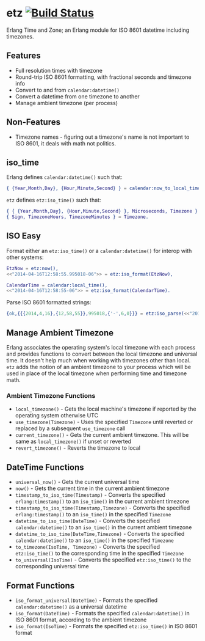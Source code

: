 etz  [![Build Status](https://travis-ci.org/flitbit/etz.png)](http://travis-ci.org/flitbit/etz)
======

Erlang Time and Zone; an Erlang module for ISO 8601 datetime including timezones.

## Features

* Full resolution times with timezone
* Round-trip ISO 8601 formatting, with fractional seconds and timezone info
* Convert to and from `calendar:datetime()`
* Convert a datetime from one timezone to another
* Manage ambient timezone (per process)

## Non-Features

* Timezone names - figuring out a timezone's name is not important to ISO 8601, it deals with math not politics.

## iso_time

Erlang defines `calendar:datetime()` such that:

```erlang
{ {Year,Month,Day}, {Hour,Minute,Second} } = calendar:now_to_local_time(os:timestamp()).

```

`etz` defines `etz:iso_time()` such that:

```erlang
{ { {Year,Month,Day}, {Hour,Minute,Second} }, Microseconds, Timezone } = etz:now(),
{ Sign, TimezoneHours, TimezoneMinutes } = Timezone.
```

## ISO Easy

Format either an `etz:iso_time()` or a `calendar:datetime()` for interop with other systems:

```erlang
EtzNow = etz:now(),
<<"2014-04-16T12:58:55.995018-06">> = etz:iso_format(EtzNow),

CalendarTime = calendar:local_time(),
<<"2014-04-16T12:58:55-06">> = etz:iso_format(CalendarTime).
```

Parse ISO 8601 formatted strings:

```erlang
{ok,{{{2014,4,16},{12,58,55}},995018,{'-',6,0}}} = etz:iso_parse(<<"2014-04-16T12:58:55.995018-06">>).
```


## Manage Ambient Timezone

Erlang associates the operating system's local timezone with each process and provides functions to convert between the local timezone and universal time. It doesn't help much when working with timezones other than local. `etz` adds the notion of an ambient timezone to your process which will be used in place of the local timezone when performing time and timezone math.

### Ambient Timezone Functions

* `local_timezone()` - Gets the local machine's timezone if reported by the operating system otherwise UTC
* `use_timezone(Timezone)` - Uses the specified `Timezone` until reverted or replaced by a subsequent `use_timezone` call
* `current_timezone()` - Gets the current ambient timezone. This will be same as `local_timezone()` if unset or reverted
* `revert_timezone()` - Reverts the timezone to local

## DateTime Functions

* `universal_now()` - Gets the current universal time
* `now()` - Gets the current time in the current ambient timezone
* `timestamp_to_iso_time(Timestamp)` - Converts the specified `erlang:timestamp()` to an `iso_time()` in the current ambient timezone
* `timestamp_to_iso_time(Timestamp,Timezone)` - Converts the specified `erlang:timestamp()` to an `iso_time()` in the specified `Timezone`
* `datetime_to_iso_time(DateTime)` - Converts the specified `calendar:datetime()` to an `iso_time()` in the current ambient timezone
* `datetime_to_iso_time(DateTime,Timezone)` - Converts the specified `calendar:datetime()` to an `iso_time()` in the specified `Timezone`
* `to_timezone(IsoTime, Timezone)` - Converts the specified `etz:iso_time()` to the corresponding time in the specified `Timezone`
* `to_universal(IsoTime)` - Converts the specified `etz:iso_time()` to the corresponding universal time

## Format Functions

* `iso_format_universal(DateTime)` - Formats the specified `calendar:datetime()` as a universal datetime
* `iso_format(DateTime)` - Formats the specified `calendar:datetime()` in ISO 8601 format, according to the ambient timezone
* `iso_format(IsoTime)` - Formats the specified `etz:iso_time()` in ISO 8601 format

